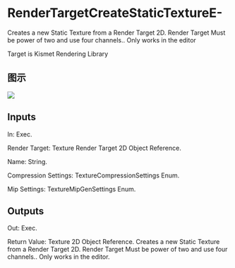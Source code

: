 # RenderTargetCreateStaticTextureE-

Creates a new Static Texture from a Render Target 2D. Render Target Must be power of two and use four channels.. Only works in the editor

Target is Kismet Rendering Library

## 图示

![]($-20221218-19073491.png)

## Inputs

In: Exec.

Render Target: Texture Render Target 2D Object Reference.

Name: String.

Compression Settings: TextureCompressionSettings Enum.

Mip Settings: TextureMipGenSettings Enum.  

## Outputs

Out: Exec.

Return Value: Texture 2D Object Reference. Creates a new Static Texture from a Render Target 2D. Render Target Must be power of two and use four channels.. Only works in the editor.

